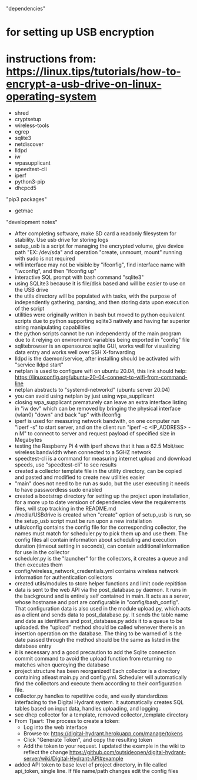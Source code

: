 "dependencies"
# for setting up USB encryption
# instructions from: https://linux.tips/tutorials/how-to-encrypt-a-usb-drive-on-linux-operating-system
- shred
- cryptsetup
- wireless-tools
- egrep 
- sqlite3
- netdiscover
- lldpd
- iw
- wpasupplicant
- speedtest-cli
- iperf
- python3-pip
- dhcpcd5

"pip3 packages"
- getmac

"development notes"
- After completing software, make SD card a readonly filesystem for stability. Use usb drive for storing logs
- setup_usb is a script for managing the encrypted volume, give device path "EX: /dev/sda" and operation "create, unmount, mount" running with sudo is not required
- wifi interface may not be visible by "ifconfig", find interface name with "iwconfig", and then "ifconfig <interface> up"
- interactive SQL prompt with bash command "sqlite3"
- using SQLite3 because it is file/disk based and will be easier to use on the USB drive
- the utils directory will be populated with tasks, with the purpose of independently gathering, parsing, and then storing data upon execution of the script
- utilities were originally written in bash but moved to python equivalent scripts due to python supporting sqlite3 natively and having far superior string manipulating capabilities
- the python scripts cannot be run independently of the main program due to it relying on environment variables being exported in "config" file
- sqlitebrowser is an opensource sqlite GUI, works well for visualizing data entry and works well over SSH X-forwarding
- lldpd is the daemon/service, after installing should be activated with "service lldpd start"
- netplan is used to configure wifi on ubuntu 20.04, this link should help: https://linuxconfig.org/ubuntu-20-04-connect-to-wifi-from-command-line
- netplan abstracts to "systemd-networkd" (ubuntu server 20.04)
- you can avoid using netplan by just using wpa_supplicant
- closing wpa_supplicant prematurely can leave an extra interface listing in "iw dev" which can be removed by bringing the physical interface (wlan0) "down" and back "up" with ifconfig
- iperf is used for measuring network bandwith, on one computer run "iperf -s" to start server, and on the client run "iperf -c <IP_ADDRESS> -n <size>M" to connect to server and request payload of specified size in Megabytes
- testing the Raspberry Pi 4 with iperf shows that it has a 62.5 Mbit/sec wireless bandwidth when connected to a 5GHZ network
- speedtest-cli is a command for measuring internet upload and download speeds, use "speedtest-cli" to see results
- created a collector template file in the utility directory, can be copied and pasted and modified to create new utilities easier
- "main" does not need to be run as sudo, but the user executing it needs to have passwordless sudo enabled
- created a bootstrap directory for setting up the project upon installation, for a more up to date versioon of dependencies view the requirements files, will stop tracking in the README.md
- /media/USBdrive is created when "create" option of setup_usb is run, so the setup_usb script must be run upon a new installation
- utils/config contains the config file for the corresponding collector, the names must match for scheduler.py to pick them up and use them. The config files all contain information about scheduling and execution duration (timeout setting in seconds), can contain additional information for use in the collector
- scheduler.py is the "launcher" for the collectors, it creates a queue and then executes them
- config/wireless_network_credentials.yml contains wireless network information for authentication collectors
- created utils/modules to store helper functions and limit code repitition
- data is sent to the web API via the post_database.py daemon. It runs in the background and is entirely self contained in main. It acts as a server, whose hostname and port are configurable in "config/bash_config". That configuration data is also used in the module upload.py, which acts as a client and sends data to post_database.py. It sends the table name and date as identifiers and post_database.py adds it to a queue to be uploaded. the "upload" method should be called whenever there is an insertion operation on the database. The thing to be warned of is the date passed through the method should be the same as listed in the database entry
- it is necessary and a good precaution to add the Sqlite connection commit command to avoid the upload function from returning no matches when quereying the database
- project structure has been reorganized! Each collector is a directory containing atleast main.py and config.yml. Scheduler will automatically find the collectors and execute them according to their configuration file.
- collector.py handles to repetitive code, and easily standardizes interfacing to the Digital Hydrant system. It automatically creates SQL tables based on input data, handles uploading, and logging.
- see dhcp collector for a template, removed collector_template directory
- From Tjaart: The process to create a token:
    - Log into the web interface
    - Browse to: https://digital-hydrant.herokuapp.com/manage/tokens
    - Click "Generate Token", and copy the resulting token
    - Add the token to your request. I updated the example in the wiki to reflect the change https://github.com/outsideopen/digital-hydrant-server/wiki/Digital-Hydrant-API#example
- added API token to base level of project directory, in file called api_token, single line. If file name/path changes edit the config files